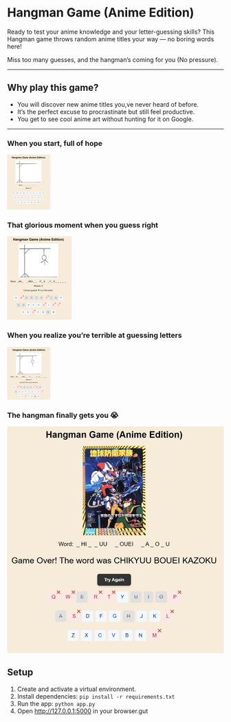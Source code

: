 # Hangman Game (Anime Edition) 

Ready to test your anime knowledge and your letter-guessing skills? 
This Hangman game throws random anime titles your way — no boring words here!  

Miss too many guesses, and the hangman’s coming for you (No pressure).

---

## Why play this game?  

- You will discover new anime titles you,ve never heard of before.
- It’s the perfect excuse to procrastinate but still feel productive.  
- You get to see cool anime art without hunting for it on Google.  

---


### When you start, full of hope

![Game Start](image/start.png)

### That glorious moment when you guess right

![Correct Guess](image/correct_guess.png)

### When you realize you’re terrible at guessing letters

![Incorrect Guess](image/incorrect_guess.png)

### The hangman finally gets you 😭
<img src="image/game_over.png" alt="Game Over"/>



## Setup

1. Create and activate a virtual environment.
2. Install dependencies: `pip install -r requirements.txt`
3. Run the app: `python app.py`
4. Open http://127.0.0.1:5000 in your browser.gut 